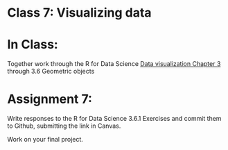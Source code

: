# Class 7: Visualizing data

# In Class:
Together work through the R for Data Science [Data visualization Chapter 3](https://r4ds.had.co.nz/data-visualisation.html#introduction-1) through 3.6 Geometric objects

# Assignment 7: 
Write responses to the R for Data Science 3.6.1 Exercises and commit them to Github, submitting the link in Canvas.

Work on your final project.


